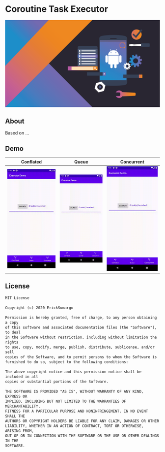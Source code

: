 # Coroutine Task Executor
[<img src="assets/wallpaper.png">]()

## About
Based on ...

## Demo
| Conflated                 | Queue                 | Concurrent                 |
| ------------------------- | --------------------- | -------------------------- |
| ![](assets/conflated.gif) | ![](assets/queue.gif) | ![](assets/concurrent.gif) |

## License
    MIT License
    
    Copyright (c) 2020 ErickSumargo
    
    Permission is hereby granted, free of charge, to any person obtaining a copy
    of this software and associated documentation files (the "Software"), to deal
    in the Software without restriction, including without limitation the rights
    to use, copy, modify, merge, publish, distribute, sublicense, and/or sell
    copies of the Software, and to permit persons to whom the Software is
    furnished to do so, subject to the following conditions:
    
    The above copyright notice and this permission notice shall be included in all
    copies or substantial portions of the Software.
    
    THE SOFTWARE IS PROVIDED "AS IS", WITHOUT WARRANTY OF ANY KIND, EXPRESS OR
    IMPLIED, INCLUDING BUT NOT LIMITED TO THE WARRANTIES OF MERCHANTABILITY,
    FITNESS FOR A PARTICULAR PURPOSE AND NONINFRINGEMENT. IN NO EVENT SHALL THE
    AUTHORS OR COPYRIGHT HOLDERS BE LIABLE FOR ANY CLAIM, DAMAGES OR OTHER
    LIABILITY, WHETHER IN AN ACTION OF CONTRACT, TORT OR OTHERWISE, ARISING FROM,
    OUT OF OR IN CONNECTION WITH THE SOFTWARE OR THE USE OR OTHER DEALINGS IN THE
    SOFTWARE.
